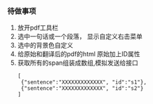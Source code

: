 
### 待做事项
1. 放开pdf工具栏
2. 选中一句话或一个段落， 显示自定义右击菜单
3. 选中的背景色自定义
4. 给原始和翻译后的pdf的html 原始加上ID属性
5. 获取所有的span组装成数组,模拟发送给接口
   ```
   [
    {"sentence":"XXXXXXXXXXXXX", "id":"s1"},
    {"sentence":"XXXXXXXXXXXXX", "id":"s2"}
   ]
   ```

